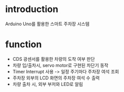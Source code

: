 # introduction
Arduino Uno를 활용한 스마트 주차장 시스템

# function
* CDS 광센서를 활용한 차량의 도착 여부 판단
* 차량 입/출차시, servo motor로 구현된 차단기 동작
* Timer Interrupt 사용 -> 일정 주기마다 주차장 여석 조회
* 주차장 외부의 LCD 화면의 주차장 여석 수 출력
* 차량 출차 시, 외부 부저와 LED로 알림
